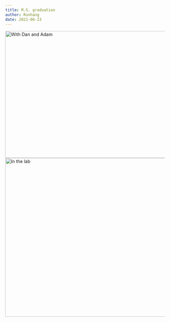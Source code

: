 ```yaml
---
title: M.S. graduation
author: Runhang 
date: 2021-06-23
---
```



<img src="/en/pics/With_Dan_Wong.jpg" alt="With Dan and Adam" width="800px" height="400px"/>

<img src="/en/pics/Lab_Wong.jpg" alt="In the lab" width="700px" height="500px"/>
